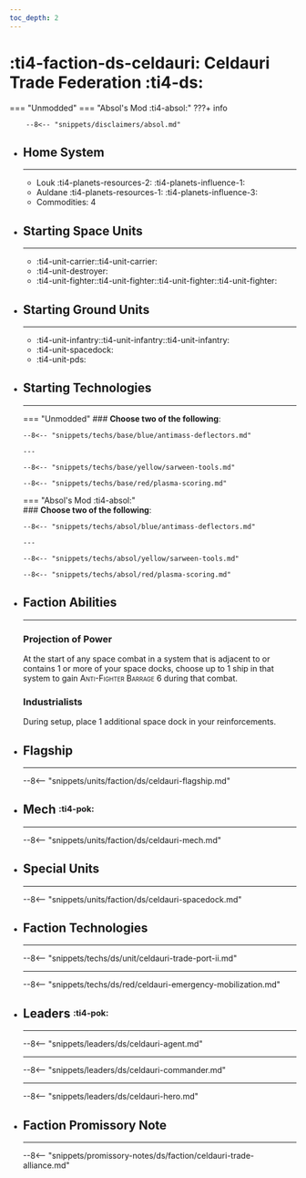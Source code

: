 ```yaml
---
toc_depth: 2
---
```


# :ti4-faction-ds-celdauri: Celdauri Trade Federation :ti4-ds:
=== "Unmodded"
=== "Absol's Mod :ti4-absol:" 
    ???+ info

        --8<-- "snippets/disclaimers/absol.md"

<div class="grid cards" markdown>

-   ## __Home System__

    ---

    * Louk :ti4-planets-resources-2: :ti4-planets-influence-1:
    * Auldane :ti4-planets-resources-1: :ti4-planets-influence-3:
    * Commodities: 4

</div>

<div class="grid cards" markdown>

-   ## __Starting Space Units__

    ---

    * :ti4-unit-carrier::ti4-unit-carrier:
    * :ti4-unit-destroyer:
    * :ti4-unit-fighter::ti4-unit-fighter::ti4-unit-fighter::ti4-unit-fighter:

-   ## __Starting Ground Units__

    ---

    * :ti4-unit-infantry::ti4-unit-infantry::ti4-unit-infantry:
    * :ti4-unit-spacedock:
    * :ti4-unit-pds:

-   ## __Starting Technologies__

    ---
    === "Unmodded"
        ### **Choose two of the following**:

        --8<-- "snippets/techs/base/blue/antimass-deflectors.md"

        ---

        --8<-- "snippets/techs/base/yellow/sarween-tools.md"

        --8<-- "snippets/techs/base/red/plasma-scoring.md"

    === "Absol's Mod :ti4-absol:"  
        ### **Choose two of the following**:

        --8<-- "snippets/techs/absol/blue/antimass-deflectors.md"

        ---

        --8<-- "snippets/techs/absol/yellow/sarween-tools.md"

        --8<-- "snippets/techs/absol/red/plasma-scoring.md"

-   ## __Faction Abilities__

    ---
    ### **Projection of Power**
    
    At the start of any space combat in a system that is adjacent to or contains 1 or more of your space docks, choose up to 1 ship in that system to gain <span style="font-variant:small-caps;">Anti-Fighter Barrage 6</span> during that combat.

    ### **Industrialists**
    
    During setup, place 1 additional space dock in your reinforcements.

-   ## __Flagship__

    ---
    --8<-- "snippets/units/faction/ds/celdauri-flagship.md"

-   ## __Mech__ <sup><sub>:ti4-pok:</sub></sup>

    ---
    --8<-- "snippets/units/faction/ds/celdauri-mech.md"

-   ## __Special Units__

    ---
    --8<-- "snippets/units/faction/ds/celdauri-spacedock.md"

</div>

<div class="grid cards" markdown>

-   ## __Faction Technologies__

    ---

    --8<-- "snippets/techs/ds/unit/celdauri-trade-port-ii.md"

    ---

    --8<-- "snippets/techs/ds/red/celdauri-emergency-mobilization.md"


-   ## __Leaders__ <sup><sub>:ti4-pok:</sub></sup>

    ---
    
    --8<-- "snippets/leaders/ds/celdauri-agent.md"

    ---

    --8<-- "snippets/leaders/ds/celdauri-commander.md"

    ---

    --8<-- "snippets/leaders/ds/celdauri-hero.md"

-   ## __Faction Promissory Note__

    ---
    --8<-- "snippets/promissory-notes/ds/faction/celdauri-trade-alliance.md"

</div>